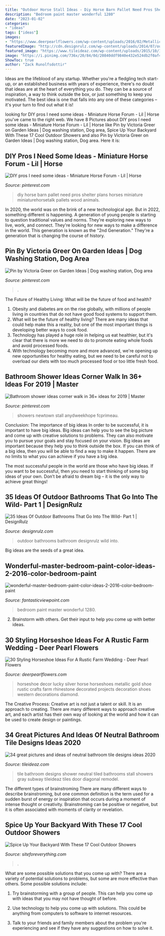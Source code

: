 ```yaml
---
title: "Outdoor Horse Stall Ideas - Diy Horse Barn Pallet Need Pros Shelter Plans Horses Miniature Miniaturehorsetalk Pallets Wood Animals"
description: "Bedroom paint master wonderful 1280"
date: "2023-01-02"
categories:
- "ideas"
tags: ["ideas"]
images:
- "https://www.deerpearlflowers.com/wp-content/uploads/2016/02/Metallic-Lucky-Diamond-Horseshoe-Wall-Decor-in-Gold-or-Silver.jpg"
featuredImage: "http://cdn.designrulz.com/wp-content/uploads/2014/07/outdoor-bathroom-designrulz-3.jpeg"
featured_image: "https://www.tileideaz.com/wp-content/uploads/2015/10/14.jpg"
image: "https://i.pinimg.com/736x/20/84/0d/20840ddf9840e432e524db2f0af45707--dog-shower-dogs-and-kids.jpg"
ShowToc: true
author: "Zack Runolfsdottir"
---
```



Ideas are the lifeblood of any startup. Whether you're a fledgling tech start-up, or an established business with years of experience, there's no doubt that ideas are at the heart of everything you do. They can be a source of inspiration, a way to think outside the box, or just something to keep you motivated. The best idea is one that falls into any one of these categories – it's your turn to find out what it is!

	

		
looking for DIY pros I need some ideas - Miniature Horse Forum - Lil | Horse you've came to the right web. We have 8 Pictures about DIY pros I need some ideas - Miniature Horse Forum - Lil | Horse like Pin by Victoria Greer on Garden Ideas | Dog washing station, Dog area, Spice Up Your Backyard With These 17 Cool Outdoor Showers and also Pin by Victoria Greer on Garden Ideas | Dog washing station, Dog area. Here it is:
		
    
## DIY Pros I Need Some Ideas - Miniature Horse Forum - Lil | Horse

<img loading=lazy src="https://i.pinimg.com/736x/b8/13/7c/b8137cf685e4d63c61e3b9f5321a708d--miniature-horses-sheds.jpg" onerror="this.onerror=null;this.src='https://tse3.mm.bing.net/th?id=OIP.S9B5Muk-aTCxI8UT5OXAkgHaFj&amp;pid=15.1';" alt="DIY pros I need some ideas - Miniature Horse Forum - Lil | Horse">

_Source: pinterest.com_

>diy horse barn pallet need pros shelter plans horses miniature miniaturehorsetalk pallets wood animals. 

	

In 2020, the world was on the brink of a new technological age. But in 2022, something different is happening. A generation of young people is starting to question traditional values and norms. They're exploring new ways to live, work, and connect. They're looking for new ways to make a difference in the world. This generation is known as the "2nd Generation." They're a generation that is changing the course of history.

    
## Pin By Victoria Greer On Garden Ideas | Dog Washing Station, Dog Area

<img loading=lazy src="https://i.pinimg.com/736x/20/84/0d/20840ddf9840e432e524db2f0af45707--dog-shower-dogs-and-kids.jpg" onerror="this.onerror=null;this.src='https://tse3.mm.bing.net/th?id=OIP.J3Lpd0lAbQ14qiWtHPE28AHaNK&amp;pid=15.1';" alt="Pin by Victoria Greer on Garden Ideas | Dog washing station, Dog area">

_Source: pinterest.com_

>. 

	

The Future of Healthy Living: What will be the future of food and health?
1. Obesity and diabetes are on the rise globally, with millions of people living in countries that do not have good food systems to support them. 
2. What will be the future of healthy living? There are many ideas that could help make this a reality, but one of the most important things is developing better ways to cook food. 
3. Technology has played a huge role in helping us eat healthier, but it's clear that there is more we need to do to promote eating whole foods and avoid processed foods. 
4. With technology becoming more and more advanced, we're opening up new opportunities for healthy eating, but we need to be careful not to overload our diets with too much processed food or too little fresh food.

    
## Bathroom Shower Ideas Corner Walk In 36+ Ideas For 2019 | Master

<img loading=lazy src="https://i.pinimg.com/736x/1e/e1/c4/1ee1c4f915420a81dd4e5b06d87703c9.jpg" onerror="this.onerror=null;this.src='https://tse1.mm.bing.net/th?id=OIP.zK3e8cCmtzAMjMMb3nPN7gAAAA&amp;pid=15.1';" alt="Bathroom shower ideas corner walk in 36+ ideas for 2019 | Master">

_Source: pinterest.com_

>showers newtown stall anydweekhope fcprimeau. 

	

Conclusion: The importance of big ideas
In order to be successful, it is important to have big ideas. Big ideas can help you to see the big picture and come up with creative solutions to problems. They can also motivate you to pursue your goals and stay focused on your vision.
Big ideas are important because they help you to think outside the box. If you can think of a big idea, then you will be able to find a way to make it happen. There are no limits to what you can achieve if you have a big idea.

The most successful people in the world are those who have big ideas. If you want to be successful, then you need to start thinking of some big ideas of your own. Don’t be afraid to dream big – it is the only way to achieve great things!

    
## 35 Ideas Of Outdoor Bathrooms That Go Into The Wild- Part 1 | DesignRulz

<img loading=lazy src="http://cdn.designrulz.com/wp-content/uploads/2014/07/outdoor-bathroom-designrulz-3.jpeg" onerror="this.onerror=null;this.src='https://tse2.mm.bing.net/th?id=OIP.EEuyZzN_hoYltrScizfjIQHaI0&amp;pid=15.1';" alt="35 Ideas Of Outdoor Bathrooms That Go Into The Wild- Part 1 | DesignRulz">

_Source: designrulz.com_

>outdoor bathrooms bathroom designrulz wild into. 

	

Big ideas are the seeds of a great idea.

    
## Wonderful-master-bedroom-paint-color-ideas-2-2016-color-bedroom-paint

<img loading=lazy src="http://www.fantasticviewpoint.com/wp-content/uploads/2016/11/wonderful-master-bedroom-paint-color-ideas-2-2016-color-bedroom-paint-ideas-1280-x-777.jpg" onerror="this.onerror=null;this.src='https://tse2.mm.bing.net/th?id=OIP.2C29lr6tgtoiz4vaMXy-nQHaEf&amp;pid=15.1';" alt="wonderful-master-bedroom-paint-color-ideas-2-2016-color-bedroom-paint">

_Source: fantasticviewpoint.com_

>bedroom paint master wonderful 1280. 

	

2. Brainstorm with others. Get their input to help you come up with better ideas.

    
## 30 Styling Horseshoe Ideas For A Rustic Farm Wedding - Deer Pearl Flowers

<img loading=lazy src="https://www.deerpearlflowers.com/wp-content/uploads/2016/02/Metallic-Lucky-Diamond-Horseshoe-Wall-Decor-in-Gold-or-Silver.jpg" onerror="this.onerror=null;this.src='https://tse3.mm.bing.net/th?id=OIP.x6V71rr-6lVhjgMhuz3GEQHaKp&amp;pid=15.1';" alt="30 Styling Horseshoe Ideas For A Rustic Farm Wedding - Deer Pearl Flowers">

_Source: deerpearlflowers.com_

>horseshoe decor lucky silver horse horseshoes metallic gold shoe rustic crafts farm rhinestone decorated projects decoration shoes western decorations diamond. 

	

The Creative Process:
Creative art is not just a talent or skill. It is an approach to creating. There are many different ways to approach creative art, and each artist has their own way of looking at the world and how it can be used to create design or paintings.

    
## 34 Great Pictures And Ideas Of Neutral Bathroom Tile Designs Ideas 2020

<img loading=lazy src="https://www.tileideaz.com/wp-content/uploads/2015/10/14.jpg" onerror="this.onerror=null;this.src='https://tse3.mm.bing.net/th?id=OIP.SgB3H2IAcyxt6mMgFBO9kAHaJ4&amp;pid=15.1';" alt="34 great pictures and ideas of neutral bathroom tile designs ideas 2020">

_Source: tileideaz.com_

>tile bathroom designs shower neutral tiled bathrooms stall showers gray subway tileideaz tiles door diagonal remodel. 

	

The different types of brainstroming
There are many different ways to describe brainstroming, but one common definition is the term used for a sudden burst of energy or inspiration that occurs during a moment of intense thought or creativity. Brainstroming can be positive or negative, but it is often associated with moments of clarity or revelation.

    
## Spice Up Your Backyard With These 17 Cool Outdoor Showers

<img loading=lazy src="http://siteforeverything.com/wp-content/uploads/2016/04/Outdoor-Shower-14.jpg" onerror="this.onerror=null;this.src='https://tse2.mm.bing.net/th?id=OIP.BDr3IiVnvqgPbUsuLBi2OgHaJ4&amp;pid=15.1';" alt="Spice Up Your Backyard With These 17 Cool Outdoor Showers">

_Source: siteforeverything.com_

>. 

	

What are some possible solutions that you come up with?
There are a variety of potential solutions to problems, but some are more effective than others. Some possible solutions include:
1. Try brainstorming with a group of people. This can help you come up with ideas that you may not have thought of before.

2. Use technology to help you come up with solutions. This could be anything from computers to software to internet resources.

3. Talk to your friends and family members about the problem you're experiencing and see if they have any suggestions on how to solve it.

